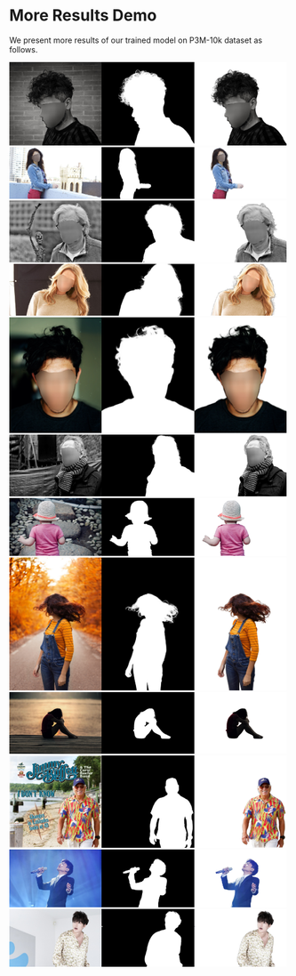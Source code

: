 # More Results Demo

We present more results of our trained model on P3M-10k dataset as follows.

<img src="imgs/original/p_514ca06a.jpg" width="33%"><img src="imgs/alpha/p_514ca06a.png" width="33%"><img src="imgs/color/p_514ca06a.png" width="33%">
<img src="imgs/original/p_09ba26b4.jpg" width="33%"><img src="imgs/alpha/p_09ba26b4.png" width="33%"><img src="imgs/color/p_09ba26b4.png" width="33%">
<img src="imgs/original/p_71bcce3a.jpg" width="33%"><img src="imgs/alpha/p_71bcce3a.png" width="33%"><img src="imgs/color/p_71bcce3a.png" width="33%">
<img src="imgs/original/p_d684dae3.jpg" width="33%"><img src="imgs/alpha/p_d684dae3.png" width="33%"><img src="imgs/color/p_d684dae3.png" width="33%">
<img src="imgs/original/p_22fc0130.jpg" width="33%"><img src="imgs/alpha/p_22fc0130.png" width="33%"><img src="imgs/color/p_22fc0130.png" width="33%">
<img src="imgs/original/p_51c916fc.jpg" width="33%"><img src="imgs/alpha/p_51c916fc.png" width="33%"><img src="imgs/color/p_51c916fc.png" width="33%">
<img src="imgs/original/p_bc5cfad1.jpg" width="33%"><img src="imgs/alpha/p_bc5cfad1.png" width="33%"><img src="imgs/color/p_bc5cfad1.png" width="33%">
<img src="imgs/original/p_bd6af989.jpg" width="33%"><img src="imgs/alpha/p_bd6af989.png" width="33%"><img src="imgs/color/p_bd6af989.png" width="33%">
<img src="imgs/original/p_a09f6d7a.jpg" width="33%"><img src="imgs/alpha/p_a09f6d7a.png" width="33%"><img src="imgs/color/p_a09f6d7a.png" width="33%">
<img src="imgs/original/p_07141906.jpg" width="33%"><img src="imgs/alpha/p_07141906.png" width="33%"><img src="imgs/color/p_07141906.png" width="33%">
<img src="imgs/original/p_818e689d.jpg" width="33%"><img src="imgs/alpha/p_818e689d.png" width="33%"><img src="imgs/color/p_818e689d.png" width="33%">
<img src="imgs/original/p_bac3c1ff.jpg" width="33%"><img src="imgs/alpha/p_bac3c1ff.png" width="33%"><img src="imgs/color/p_bac3c1ff.png" width="33%">
